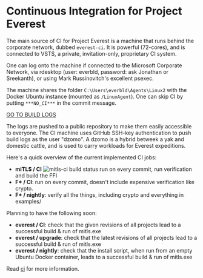 # Continuous Integration for Project Everest

The main source of CI for Project Everest is a machine that runs behind the
corporate network, dubbed `everest-ci`. It is powerful (72-cores), and is
connected to VSTS, a private, invitation-only, proprietary CI system.

One can log onto the machine if connected to the Microsoft Corporate Network,
via rdesktop (user: everbld, password: ask Jonathan or Sreekanth), or using Mark
Russinovitch's excellent psexec.

The machine shares the folder `C:\Users\everbld\Agents\Linux2` with the Docker
Ubuntu instance (mounted as `/LinuxAgent`). One can skip CI by putting
`***NO_CI***` in the commit message.

[GO TO BUILD LOGS](https://github.com/project-everest/ci-logs)

The logs are pushed to a public repository to make them easily accessible to
everyone. The CI machine uses GitHub SSH-key authentication to push build logs
as the user "dzomo". A dzomo is a hybrid betweek a yak and domestic cattle, and
is used to carry workloads for Everest expeditions.

Here's a quick overview of the current implemented CI jobs:
- **miTLS / CI**
  ![mitls-ci build status](https://msresearch-ext.visualstudio.com/_apis/public/build/definitions/83f09286-c288-4766-89cd-d267b6d93772/12/badge)
  run on every commit, run verification and build the FFI
- **F\* / CI**: run on every commit, doesn't include expensive verification like crypto.
- **F\* / nightly**: verify all the things, including crypto and everything in
  examples/

Planning to have the following soon:
- **everest / CI**: check that the given revisions of all projects lead to a
  successful build & run of mitls.exe
- **everest / upgrade**: check that the latest revisions of all projects lead to a
  successful build & run of mitls.exe
- **everest / nightly**: check that the install script, when run from an empty
  Ubuntu Docker container, leads to a successful build & run of mitls.exe

Read [ci](ci) for more information.
